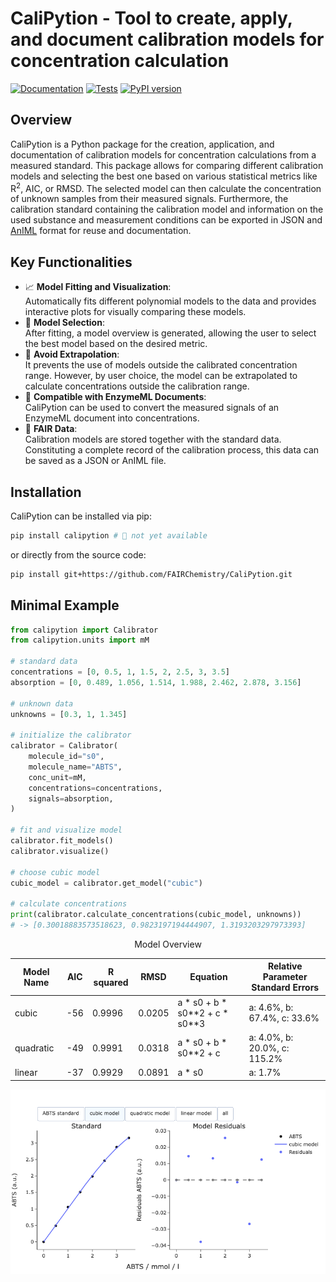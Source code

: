 # CaliPytion - Tool to create, apply, and document calibration models for concentration calculation

[![Documentation](https://img.shields.io/badge/Documentation-Online-blue.svg)](https://fairchemistry.github.io/CaliPytion/)
[![Tests](https://github.com/FAIRChemistry/CaliPytion/actions/workflows/tests.yaml/badge.svg)](https://github.com/FAIRChemistry/CaliPytion/actions/workflows/tests.yaml)
[![PyPI version](https://badge.fury.io/py/CaliPytion.svg)](https://badge.fury.io/py/CaliPytion)

## Overview


CaliPytion is a Python package for the creation, application, and documentation of calibration models for concentration calculations from a measured standard. This package allows for comparing different calibration models and selecting the best one based on various statistical metrics like R<sup>2</sup>, AIC, or RMSD. The selected model can then calculate the concentration of unknown samples from their measured signals. Furthermore, the calibration standard containing the calibration model and information on the used substance and measurement conditions can be exported in JSON and [AnIML](https://www.animl.org/) format for reuse and documentation.

## Key Functionalities

- 📈 __Model Fitting and Visualization__:  
Automatically fits different polynomial models to the data and provides interactive plots for visually comparing these models.
- 🎯 __Model Selection__:  
After fitting, a model overview is generated, allowing the user to select the best model based on the desired metric.
- 🚷 __Avoid Extrapolation__:  
It prevents the use of models outside the calibrated concentration range. However, by user choice, the model can be extrapolated to calculate concentrations outside the calibration range.  
- 🧪 __Compatible with EnzymeML Documents__:  
CaliPytion can be used to convert the measured signals of an EnzymeML document into concentrations.  
- 📂 __FAIR Data__:  
Calibration models are stored together with the standard data. Constituting a complete record of the calibration process, this data can be saved as a JSON or AnIML file. 

## Installation

CaliPytion can be installed via pip:

```bash
pip install calipytion # 🚧 not yet available
```

or directly from the source code:

```bash
pip install git+https://github.com/FAIRChemistry/CaliPytion.git
```

## Minimal Example

```python 
from calipytion import Calibrator
from calipytion.units import mM

# standard data
concentrations = [0, 0.5, 1, 1.5, 2, 2.5, 3, 3.5]
absorption = [0, 0.489, 1.056, 1.514, 1.988, 2.462, 2.878, 3.156]

# unknown data
unknowns = [0.3, 1, 1.345]

# initialize the calibrator
calibrator = Calibrator(
    molecule_id="s0",
    molecule_name="ABTS",
    conc_unit=mM,
    concentrations=concentrations,
    signals=absorption,
)

# fit and visualize model
calibrator.fit_models()
calibrator.visualize()

# choose cubic model
cubic_model = calibrator.get_model("cubic")

# calculate concentrations
print(calibrator.calculate_concentrations(cubic_model, unknowns))
# -> [0.30018883573518623, 0.9823197194444907, 1.3193203297973393]
```

<p style="text-align: center;">Model Overview</p>

| **Model Name** | **AIC** | **R squared** | **RMSD**  | **Equation**                      | **Relative Parameter Standard Errors**  |
|----------------|---------|---------------|-----------|-----------------------------------|------------------------------------------|
| cubic          | -56     | 0.9996        | 0.0205    | a * s0 + b * s0\*\*2 + c * s0\*\*3 | a: 4.6%, b: 67.4%, c: 33.6%              |
| quadratic      | -49     | 0.9991        | 0.0318    | a * s0 + b * s0\*\*2 + c          | a: 4.0%, b: 20.0%, c: 115.2%             |
| linear         | -37     | 0.9929        | 0.0891    | a * s0                            | a: 1.7%                                  |


![image](docs/figs/ABTS_calibration_curve.png)

